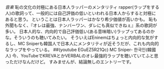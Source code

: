 *音楽* 恥の文化の対極にある日本人ラッパーのメンタリティ
rapper(ラップをする人)の歌詞って、一般的には自己評価の低いといわれる日本人からすると対極にあると思う。
ということは日本人ラッパーはかなり希少価値が高いかも。
恥も外聞もなく、『オレは最強、ナンバーワン、ダレにも真似できねぇ』系の歌詞が多い。
日本人的な、内向的で自己評価低い(ある意味暗い)ラップってあるのかな。そういうのも聴いてみたい。
そういえばEninemはちょっと内向的な気がするし、MC Sniperも韓国人で日本人にメンタリティが近そうだが、これも内向的なラップをやっている。
 ##(youtube EGuEZ5R21Qc)  MC Sniper- 한국인(韓國人)
今、YouTubeでKREVAとかVERBALのオレ最強的ラップを聴いていてふと思っただけなんだけど。
すみませんが、結論無しのエントリーです。
